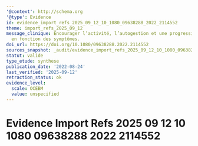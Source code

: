 ```yaml
---
'@context': http://schema.org
'@type': Evidence
id: evidence_import_refs_2025_09_12_10_1080_09638288_2022_2114552
theme: import_refs_2025_09_12
message_clinique: Encourager l’activité, l’autogestion et une progression graduée
  en fonction des symptômes.
doi_url: https://doi.org/10.1080/09638288.2022.2114552
sources_snapshot: _audit/evidence_import_refs_2025_09_12_10_1080_09638288_2022_2114552.json
statut: valide
type_etude: synthese
publication_date: '2022-08-24'
last_verified: '2025-09-12'
retraction_status: ok
evidence_level:
  scale: OCEBM
  value: unspecified
---
```

# Evidence Import Refs 2025 09 12 10 1080 09638288 2022 2114552

